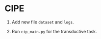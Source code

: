 # CIPE

1. Add new file ```dataset``` and ```logs```.

2. Run ```cip_main.py``` for the transductive task.

